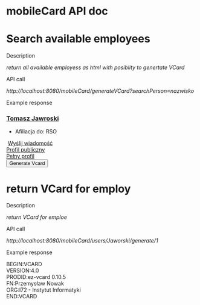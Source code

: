 # mobileCard API doc

# Search available employees

Description

*return all available employess as html with posiblity to genertate VCard*

API call

*http://localhost:8080/mobileCard/generateVCard?searchPerson=nazwisko*

Example response

<a href="/user/profile.php?id=180" title="Tomasz Jawroski"></a>
 <h3><a href="/user/profile.php?id=180" title="Tomasz Jawroski">Tomasz Jawroski</a></h3>
 
 <div class="extra-info">
  <ul>
   <li> <span class="item-title">Afiliacja do:</span> <span class="item-content">RSO</span> </li>
  </ul>
 </div>
 <div class="sendmail-link btn btn-default">
  <img class="smallicon" src="https://adm.edu.p.lodz.pl/theme/image.php/adaptable/core/1575265848/i/email" alt="">
  <a href="/user/usermailform.php?user=180">Wyślij wiadomość</a>
 </div>
 <a class="fullprofile-link btn btn-default" href="https://adm.edu.p.lodz.pl/user/view.php?id=180">Profil publiczny</a><br>
 <a class="fullprofile-link btn btn-default" href="https://adm.edu.p.lodz.pl/user/fullprofile.php?id=180">Pełny profil</a> <br>
</div><a href=/api/html/users/nowak/vcard/1>
<button>Generate Vcard</button></a><div class="user-info">

# return VCard for employ

Description

*return VCard for emploe*

API call

*http://localhost:8080/mobileCard/users/Jaworski/generate/1*

Example response

BEGIN:VCARD <br >
    VERSION:4.0 <br >
    PRODID:ez-vcard 0.10.5 <br >
    FN:Przemysław Nowak <br >
    ORG:I72 - Instytut Informatyki <br >
    END:VCARD <br >


